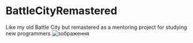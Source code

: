# BattleCityRemastered
Like my old Battle City but remastered as a mentoring project for studying new programmers
![зображення](https://github.com/roma4004/BattleCityRemastered/assets/16146920/1dc03b5b-f5e5-4895-b38a-f6e5138019dc)
